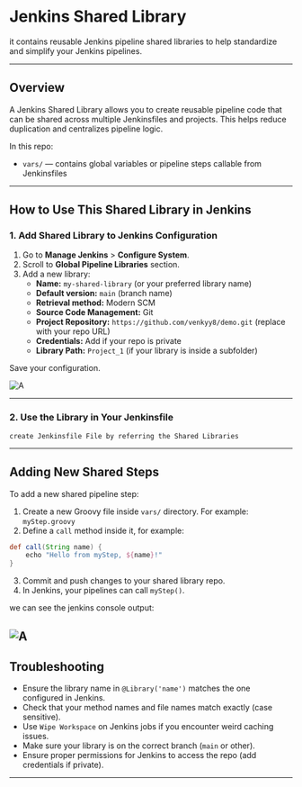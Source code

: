 # Jenkins Shared Library

it contains reusable Jenkins pipeline shared libraries to help standardize and simplify your Jenkins pipelines.

---

## Overview

A Jenkins Shared Library allows you to create reusable pipeline code that can be shared across multiple Jenkinsfiles and projects. This helps reduce duplication and centralizes pipeline logic.

In this repo:

- `vars/` — contains global variables or pipeline steps callable from Jenkinsfiles


---

## How to Use This Shared Library in Jenkins

### 1. Add Shared Library to Jenkins Configuration

1. Go to **Manage Jenkins** > **Configure System**.
2. Scroll to **Global Pipeline Libraries** section.
3. Add a new library:
   - **Name:** `my-shared-library` (or your preferred library name)
   - **Default version:** `main` (branch name)
   - **Retrieval method:** Modern SCM
   - **Source Code Management:** Git
   - **Project Repository:** `https://github.com/venkyy8/demo.git` (replace with your repo URL)
   - **Credentials:** Add if your repo is private
   - **Library Path:** `Project_1` (if your library is inside a subfolder)

Save your configuration.



![A](../../images/sharedLibrary_setup)

---

### 2. Use the Library in Your Jenkinsfile

```
create Jenkinsfile File by referring the Shared Libraries
````

---

## Adding New Shared Steps

To add a new shared pipeline step:

1. Create a new Groovy file inside `vars/` directory. For example: `myStep.groovy`
2. Define a `call` method inside it, for example:

```groovy
def call(String name) {
    echo "Hello from myStep, ${name}!"
}
```

3. Commit and push changes to your shared library repo.
4. In Jenkins, your pipelines can call `myStep()`.

we can see the jenkins console output:

![A](../../images/sharedLibrary_output)
---

## Troubleshooting

* Ensure the library name in `@Library('name')` matches the one configured in Jenkins.
* Check that your method names and file names match exactly (case sensitive).
* Use `Wipe Workspace` on Jenkins jobs if you encounter weird caching issues.
* Make sure your library is on the correct branch (`main` or other).
* Ensure proper permissions for Jenkins to access the repo (add credentials if private).

---
